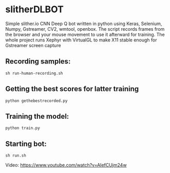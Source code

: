 # slitherDLBOT
Simple slither.io CNN Deep Q bot written in python using Keras, Selenium, Numpy, Gstreamer, CV2, wmtool, openbox. The script records frames from the browser and your mouse movement to use it afterward for training. The whole project runs Xephyr with VirtualGL to make X11 stable enough for Gstreamer screen capture
## Recording samples: 
```
sh run-human-recording.sh
```

## Getting the best scores for latter training 
```
python gethebestrecorded.py 
```

## Training the model:

```
python train.py
```

## Starting bot:
```
sh run.sh
```

Video: https://www.youtube.com/watch?v=AIefCUjm24w
